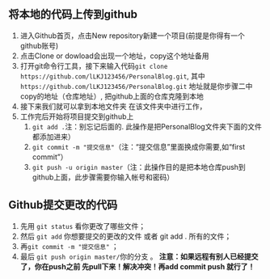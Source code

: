 ## 将本地的代码上传到github
1. 进入Github首页，点击New repository新建一个项目(前提是你得有一个github账号)
2. 点击Clone or dowload会出现一个地址，copy这个地址备用
3. 打开git命令行工具，接下来输入代码```git clone https://github.com/lLKJ123456/PersonalBlog.git```, 其中```https://github.com/lLKJ123456/PersonalBlog.git``` 地址就是你步骤二中copy的地址（仓库地址）, 把github上面的仓库克隆到本地
4. 接下来我们就可以拿到本地文件夹 在该文件夹中进行工作，
5. 工作完后开始将项目提交到github上
    1. ```git add .```注：别忘记后面的. 此操作是把PersonalBlog文件夹下面的文件都添加进来）
    2. ```git commit -m "提交信息"```（注：“提交信息”里面换成你需要,如“first commit”）
    3. ```git push -u origin master```（注：此操作目的是把本地仓库push到github上面，此步骤需要你输入帐号和密码）
## Github提交更改的代码
1. 先用 ```git status``` 看你更改了哪些文件；
2. 然后 ```git add``` 你想要提交的更改的文件 或者 git add . 所有的文件；
3. 再```git commit -m "提交信息"``` ；
4. 最后 ```git push origin master/```你的分支 。
**注意：如果远程有别人已经提交了，你在push之前 先pull下来！解决冲突！再add commit push 就行了！**